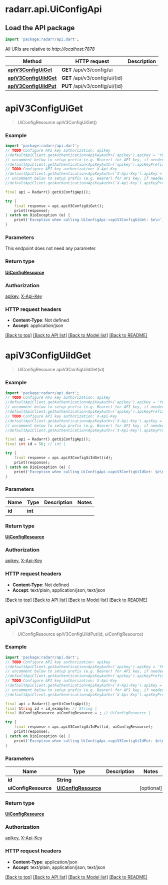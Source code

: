 # radarr.api.UiConfigApi

## Load the API package
```dart
import 'package:radarr/api.dart';
```

All URIs are relative to *http://localhost:7878*

Method | HTTP request | Description
------------- | ------------- | -------------
[**apiV3ConfigUiGet**](UiConfigApi.md#apiv3configuiget) | **GET** /api/v3/config/ui | 
[**apiV3ConfigUiIdGet**](UiConfigApi.md#apiv3configuiidget) | **GET** /api/v3/config/ui/{id} | 
[**apiV3ConfigUiIdPut**](UiConfigApi.md#apiv3configuiidput) | **PUT** /api/v3/config/ui/{id} | 


# **apiV3ConfigUiGet**
> UiConfigResource apiV3ConfigUiGet()



### Example
```dart
import 'package:radarr/api.dart';
// TODO Configure API key authorization: apikey
//defaultApiClient.getAuthentication<ApiKeyAuth>('apikey').apiKey = 'YOUR_API_KEY';
// uncomment below to setup prefix (e.g. Bearer) for API key, if needed
//defaultApiClient.getAuthentication<ApiKeyAuth>('apikey').apiKeyPrefix = 'Bearer';
// TODO Configure API key authorization: X-Api-Key
//defaultApiClient.getAuthentication<ApiKeyAuth>('X-Api-Key').apiKey = 'YOUR_API_KEY';
// uncomment below to setup prefix (e.g. Bearer) for API key, if needed
//defaultApiClient.getAuthentication<ApiKeyAuth>('X-Api-Key').apiKeyPrefix = 'Bearer';

final api = Radarr().getUiConfigApi();

try {
    final response = api.apiV3ConfigUiGet();
    print(response);
} catch on DioException (e) {
    print('Exception when calling UiConfigApi->apiV3ConfigUiGet: $e\n');
}
```

### Parameters
This endpoint does not need any parameter.

### Return type

[**UiConfigResource**](UiConfigResource.md)

### Authorization

[apikey](../README.md#apikey), [X-Api-Key](../README.md#X-Api-Key)

### HTTP request headers

 - **Content-Type**: Not defined
 - **Accept**: application/json

[[Back to top]](#) [[Back to API list]](../README.md#documentation-for-api-endpoints) [[Back to Model list]](../README.md#documentation-for-models) [[Back to README]](../README.md)

# **apiV3ConfigUiIdGet**
> UiConfigResource apiV3ConfigUiIdGet(id)



### Example
```dart
import 'package:radarr/api.dart';
// TODO Configure API key authorization: apikey
//defaultApiClient.getAuthentication<ApiKeyAuth>('apikey').apiKey = 'YOUR_API_KEY';
// uncomment below to setup prefix (e.g. Bearer) for API key, if needed
//defaultApiClient.getAuthentication<ApiKeyAuth>('apikey').apiKeyPrefix = 'Bearer';
// TODO Configure API key authorization: X-Api-Key
//defaultApiClient.getAuthentication<ApiKeyAuth>('X-Api-Key').apiKey = 'YOUR_API_KEY';
// uncomment below to setup prefix (e.g. Bearer) for API key, if needed
//defaultApiClient.getAuthentication<ApiKeyAuth>('X-Api-Key').apiKeyPrefix = 'Bearer';

final api = Radarr().getUiConfigApi();
final int id = 56; // int | 

try {
    final response = api.apiV3ConfigUiIdGet(id);
    print(response);
} catch on DioException (e) {
    print('Exception when calling UiConfigApi->apiV3ConfigUiIdGet: $e\n');
}
```

### Parameters

Name | Type | Description  | Notes
------------- | ------------- | ------------- | -------------
 **id** | **int**|  | 

### Return type

[**UiConfigResource**](UiConfigResource.md)

### Authorization

[apikey](../README.md#apikey), [X-Api-Key](../README.md#X-Api-Key)

### HTTP request headers

 - **Content-Type**: Not defined
 - **Accept**: text/plain, application/json, text/json

[[Back to top]](#) [[Back to API list]](../README.md#documentation-for-api-endpoints) [[Back to Model list]](../README.md#documentation-for-models) [[Back to README]](../README.md)

# **apiV3ConfigUiIdPut**
> UiConfigResource apiV3ConfigUiIdPut(id, uiConfigResource)



### Example
```dart
import 'package:radarr/api.dart';
// TODO Configure API key authorization: apikey
//defaultApiClient.getAuthentication<ApiKeyAuth>('apikey').apiKey = 'YOUR_API_KEY';
// uncomment below to setup prefix (e.g. Bearer) for API key, if needed
//defaultApiClient.getAuthentication<ApiKeyAuth>('apikey').apiKeyPrefix = 'Bearer';
// TODO Configure API key authorization: X-Api-Key
//defaultApiClient.getAuthentication<ApiKeyAuth>('X-Api-Key').apiKey = 'YOUR_API_KEY';
// uncomment below to setup prefix (e.g. Bearer) for API key, if needed
//defaultApiClient.getAuthentication<ApiKeyAuth>('X-Api-Key').apiKeyPrefix = 'Bearer';

final api = Radarr().getUiConfigApi();
final String id = id_example; // String | 
final UiConfigResource uiConfigResource = ; // UiConfigResource | 

try {
    final response = api.apiV3ConfigUiIdPut(id, uiConfigResource);
    print(response);
} catch on DioException (e) {
    print('Exception when calling UiConfigApi->apiV3ConfigUiIdPut: $e\n');
}
```

### Parameters

Name | Type | Description  | Notes
------------- | ------------- | ------------- | -------------
 **id** | **String**|  | 
 **uiConfigResource** | [**UiConfigResource**](UiConfigResource.md)|  | [optional] 

### Return type

[**UiConfigResource**](UiConfigResource.md)

### Authorization

[apikey](../README.md#apikey), [X-Api-Key](../README.md#X-Api-Key)

### HTTP request headers

 - **Content-Type**: application/json
 - **Accept**: text/plain, application/json, text/json

[[Back to top]](#) [[Back to API list]](../README.md#documentation-for-api-endpoints) [[Back to Model list]](../README.md#documentation-for-models) [[Back to README]](../README.md)

